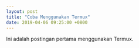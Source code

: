 ```yaml
---
layout: post
title: "Coba Menggunakan Termux"
date: 2019-04-06 09:25:00 +0800
---
```


Ini adalah postingan pertama menggunakan Termux.